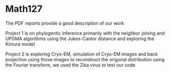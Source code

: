 # Math127
The PDF reports provide a good description of our work

Project 1 is on phylogentic inference primarily with the neighbor joining and UPGMA algorithms using the Jukes-Cantor distance and exploring the Kimura model

Project 2 is exploring Cryo-EM, simulation of Cryo-EM images and back projection using those images to reconstruct the origonal distribution using the Fourier transform, we used the Zika virus to test our code
